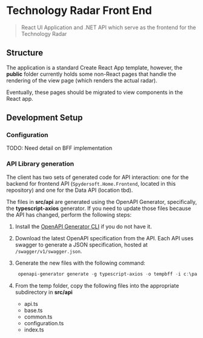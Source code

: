 # Technology Radar Front End

> React UI Application and .NET API which serve as the frontend for the Technology Radar

## Structure

The application is a standard Create React App template, however, the **public** folder currently holds some non-React pages that handle the rendering of the view page (which renders the actual radar).

Eventually, these pages should be migrated to view components in the React app.

## Development Setup

### Configuration

TODO: Need detail on BFF implementation

### API Library generation

The client has two sets of generated code for API interaction:  one for the backend for frontend API (`Spydersoft.Home.Frontend`, located in this repository) and one for the Data API (location tbd).

The files in **src/api** are generated using the OpenAPI Generator, specifically, the **typescript-axios** generator.  If you need to update those files because the API has changed, perform the following steps:

1. Install the [OpenAPI Generator CLI](https://openapi-generator.tech/docs/installation) if you do not have it. 
2. Download the latest OpenAPI specification from the API.  Each API uses swagger to generate a JSON specification, hosted at `/swagger/v1/swagger.json`.

3. Generate the new files with the following command:

   ```powershell
    openapi-generator generate -g typescript-axios -o tempbff -i c:\path\to\swagger.json
   ```

4. From the temp folder, copy the following files into the appropriate subdirectory in **src/api**
   * api.ts
   * base.ts
   * common.ts
   * configuration.ts
   * index.ts
